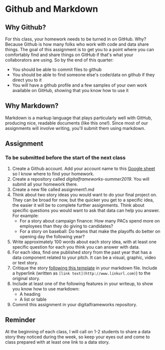# Github and Markdown

## Why Github?

For this class, your homework needs to be turned in on GitHub. Why? Because Github is how many folks who work with code and data share things. The goal of this assignment is to get you to a point where you can comfortably find and share things on GitHub if that's what your collaborators are using. So by the end of this quarter:

* You should be able to commit files to github
* You should be able to find someone else's code/data on github if they direct you to it
* You will have a github profile and a few samples of your own work available on GitHub, showing that you know how to use it

## Why Markdown?

Markdown is a markup language that plays particularly well with GitHub, producing nice, readable documents (like this one!). Since most of our assignments will involve writing, you'll submit them using markdown.

## Assignment

### To be submitted before the start of the next class

1. Create a Github account. Add your account name to this [Google sheet](https://forms.gle/75uSjX16yXMVhz4R7) so I know where to find your homework.
1. Create a repository called *digitalframeworks-summer2019*. You will submit all your homework there.
2. Create a new file called assignment1.md
2. Think about two story ideas you would want to do your final project on. They can be broad for now, but the quicker you get to a specific idea, the easier it will be to complete further assignments. Think about specific questions you would want to ask that data can help you answer. For example:
   * For a story about campaign finance: How many PACs spend more on employees than they do giving to candidates?
   * For a story on baseball: Do teams that make the playoffs do better on opening day the following year?
1. Write approximately 100 words about each story idea, with at least one specific question for each you think you can answer with data.
1. For each idea, find one published story from the past year that has a data component related to your pitch. It can be a visual, graphic, video or text story.
2. Critique the story [following this template](TKTKTK) in your markdown file. Include a hyperlink (written as 
`[link text](http://www.linkurl.com)`) to the original story.
1. Include at least one of the following features in your writeup, to show you know how to use markdown:
   * A heading
   * A list or table
1. Commit this assignment in your digitalframeworks repository.

## Reminder

At the beginning of each class, I will call on 1-2 students to share a data story they noticed during the week, so keep your eyes out and come to class prepared with at least one link to a data story.
